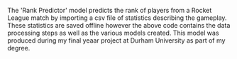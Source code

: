 The 'Rank Predictor' model predicts the rank of players from a Rocket League match by importing a csv file of statistics describing the gameplay. 
These statistics are saved offline however the above code contains the data processing steps as well as the various models created. This model
was produced during my final yeaar project at Durham University as part of my degree.
